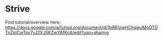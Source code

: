 # Strive
Find tutorial/overview here:
https://docs.google.com/a/fuhsd.org/document/d/1b9B1zwHChgwuMoOTDTnZoICwTov7yJ2XJSKZwYAfKc4/edit?usp=sharing
